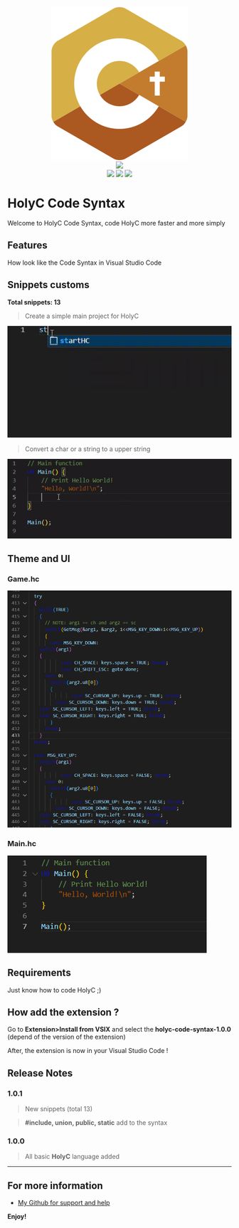<p align="center">
  <img src="https://github.com/Creator754915/HolyC-Code-Syntax/blob/main/images/HolyC_Logo.png">
  <br>
  <img src="https://img.shields.io/badge/Version-1.0.0-green?style=for-the-badge">
  <br>
  <img src="https://img.shields.io/badge/Author-Creator754915-blue?style=flat-square">
  <img src="https://img.shields.io/badge/Open%20Source-Yes-darkgreen?style=flat-square">
  <img src="https://img.shields.io/badge/Maintained%3F-Yes-lightblue?style=flat-square">
</p>


# HolyC Code Syntax

Welcome to HolyC Code Syntax, code HolyC more faster and more simply

## Features

How look like the Code Syntax in Visual Studio Code

## Snippets customs

**Total snippets: 13**

> Create a simple main project for HolyC

![Main Snippets](https://github.com/Creator754915/HolyC-Code-Syntax/blob/main/images/snippets2.gif)

> Convert a char or a string to a upper string

![ToUpper](https://github.com/Creator754915/HolyC-Code-Syntax/blob/main/images/snippets1.gif)

## Theme and UI

### Game.hc

![Image1](https://github.com/Creator754915/HolyC-Code-Syntax/blob/main/images/image.png)

### Main.hc

![Image2](https://github.com/Creator754915/HolyC-Code-Syntax/blob/main/images/image2.png)

## Requirements

Just know how to code HolyC ;)


## How add the extension ?

Go to **Extension>Install from VSIX** and select the **holyc-code-syntax-1.0.0** (depend of the version of the extension)

After, the extension is now in your Visual Studio Code !


## Release Notes

### 1.0.1

> New snippets (total 13)

> **#include, union, public, static** add to the syntax

### 1.0.0

> All basic **HolyC** language added

---

## For more information

* [My Github for support and help](https://github.com/Creator754915/HolyC-Code-Syntax)


**Enjoy!**
